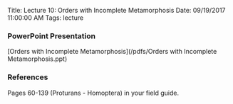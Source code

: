 Title: Lecture 10:  Orders with Incomplete Metamorphosis
Date: 09/19/2017 11:00:00 AM
Tags: lecture

### PowerPoint Presentation
[Orders with Incomplete Metamorphosis](/pdfs/Orders with Incomplete Metamorphosis.ppt)

### References
Pages 60-139 (Proturans - Homoptera) in your field guide.
